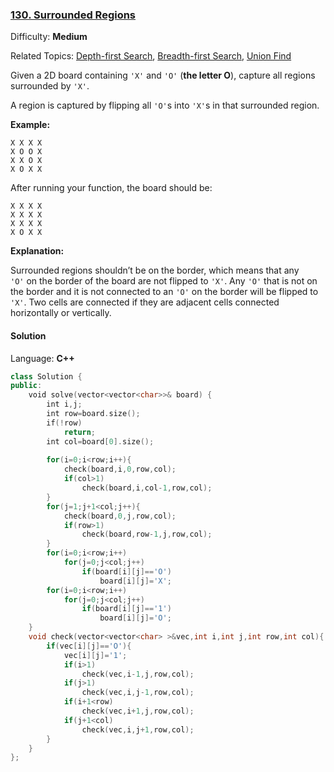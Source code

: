 ### [130\. Surrounded Regions](https://leetcode.com/problems/surrounded-regions/)

Difficulty: **Medium**

Related Topics: [Depth-first Search](https://leetcode.com/tag/depth-first-search/), [Breadth-first Search](https://leetcode.com/tag/breadth-first-search/), [Union Find](https://leetcode.com/tag/union-find/)

Given a 2D board containing `'X'` and `'O'` (**the letter O**), capture all regions surrounded by `'X'`.

A region is captured by flipping all `'O'`s into `'X'`s in that surrounded region.

**Example:**

```
X X X X
X O O X
X X O X
X O X X
```

After running your function, the board should be:

```
X X X X
X X X X
X X X X
X O X X
```

**Explanation:**

Surrounded regions shouldn’t be on the border, which means that any `'O'` on the border of the board are not flipped to `'X'`. Any `'O'` that is not on the border and it is not connected to an `'O'` on the border will be flipped to `'X'`. Two cells are connected if they are adjacent cells connected horizontally or vertically.

#### Solution

Language: **C++**

```c++
class Solution {
public:
    void solve(vector<vector<char>>& board) {
        int i,j;
        int row=board.size();
        if(!row)
            return;
        int col=board[0].size();
​
        for(i=0;i<row;i++){
            check(board,i,0,row,col);
            if(col>1)
                check(board,i,col-1,row,col);
        }
        for(j=1;j+1<col;j++){
            check(board,0,j,row,col);
            if(row>1)
                check(board,row-1,j,row,col);
        }
        for(i=0;i<row;i++)
            for(j=0;j<col;j++)
                if(board[i][j]=='O')
                    board[i][j]='X';
        for(i=0;i<row;i++)
            for(j=0;j<col;j++)
                if(board[i][j]=='1')
                    board[i][j]='O';
    }
    void check(vector<vector<char> >&vec,int i,int j,int row,int col){
        if(vec[i][j]=='O'){
            vec[i][j]='1';
            if(i>1)
                check(vec,i-1,j,row,col);
            if(j>1)
                check(vec,i,j-1,row,col);
            if(i+1<row)
                check(vec,i+1,j,row,col);
            if(j+1<col)
                check(vec,i,j+1,row,col);
        }
    }
};
```
